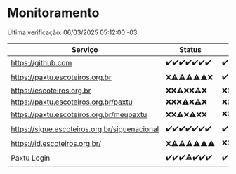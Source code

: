# Monitoramento

Última verificação: 06/03/2025 05:12:00 -03

|Serviço|Status|Últimas 24h|
|---|---|---|
|https://github.com|<span title="2025-02-27: OK=23">✔️</span><span title="2025-02-28: OK=23">✔️</span><span title="2025-03-01: OK=23">✔️</span><span title="2025-03-02: OK=23">✔️</span><span title="2025-03-03: OK=23">✔️</span><span title="2025-03-04: OK=23">✔️</span><span title="2025-03-05: OK=7">✔️</span>|<span title="05/03/2025 05:12:00 -03 : 200">✔️</span><span title="05/03/2025 06:09:00 -03 : 200">✔️</span><span title="05/03/2025 07:09:00 -03 : 200">✔️</span><span title="05/03/2025 08:07:00 -03 : 200">✔️</span><span title="05/03/2025 09:15:00 -03 : 200">✔️</span><span title="05/03/2025 10:17:00 -03 : 200">✔️</span><span title="05/03/2025 11:08:00 -03 : 200">✔️</span><span title="05/03/2025 12:09:00 -03 : 200">✔️</span><span title="05/03/2025 13:14:00 -03 : 200">✔️</span><span title="05/03/2025 14:08:00 -03 : 200">✔️</span><span title="05/03/2025 15:12:00 -03 : 200">✔️</span><span title="05/03/2025 16:07:00 -03 : 200">✔️</span><span title="05/03/2025 17:09:00 -03 : 200">✔️</span><span title="05/03/2025 18:08:00 -03 : 200">✔️</span><span title="05/03/2025 19:08:00 -03 : 200">✔️</span><span title="05/03/2025 20:08:00 -03 : 200">✔️</span><span title="05/03/2025 21:42:00 -03 : 200">✔️</span><span title="05/03/2025 23:15:00 -03 : 200">✔️</span><span title="06/03/2025 00:19:00 -03 : 200">✔️</span><span title="06/03/2025 01:11:00 -03 : 200">✔️</span><span title="06/03/2025 02:09:00 -03 : 200">✔️</span><span title="06/03/2025 03:12:00 -03 : 200">✔️</span><span title="06/03/2025 04:09:00 -03 : 200">✔️</span><span title="06/03/2025 05:11:00 -03 : 200">✔️</span>|
|https://paxtu.escoteiros.org.br|<span title="2025-02-27: Falhas=23">❌</span><span title="2025-02-28: OK=4, Falhas=19">⚠️</span><span title="2025-03-01: OK=3, Falhas=20">⚠️</span><span title="2025-03-02: OK=1, Falhas=22">⚠️</span><span title="2025-03-03: OK=1, Falhas=22">⚠️</span><span title="2025-03-04: OK=3, Falhas=20">⚠️</span><span title="2025-03-05: Falhas=7">❌</span>|<span title="05/03/2025 05:12:00 -03 : 200">✔️</span><span title="05/03/2025 06:09:00 -03 : 403">❌</span><span title="05/03/2025 07:09:00 -03 : 403">❌</span><span title="05/03/2025 08:07:00 -03 : 200">✔️</span><span title="05/03/2025 09:15:00 -03 : 200">✔️</span><span title="05/03/2025 10:17:00 -03 : 403">❌</span><span title="05/03/2025 11:08:00 -03 : 403">❌</span><span title="05/03/2025 12:09:00 -03 : 403">❌</span><span title="05/03/2025 13:14:00 -03 : 403">❌</span><span title="05/03/2025 14:08:00 -03 : 403">❌</span><span title="05/03/2025 15:12:00 -03 : 403">❌</span><span title="05/03/2025 16:07:00 -03 : 403">❌</span><span title="05/03/2025 17:09:00 -03 : 403">❌</span><span title="05/03/2025 18:08:00 -03 : 403">❌</span><span title="05/03/2025 19:08:00 -03 : 403">❌</span><span title="05/03/2025 20:08:00 -03 : 403">❌</span><span title="05/03/2025 21:42:00 -03 : 403">❌</span><span title="05/03/2025 23:15:00 -03 : 403">❌</span><span title="06/03/2025 00:19:00 -03 : 403">❌</span><span title="06/03/2025 01:11:00 -03 : 403">❌</span><span title="06/03/2025 02:09:00 -03 : 403">❌</span><span title="06/03/2025 03:12:00 -03 : 403">❌</span><span title="06/03/2025 04:09:00 -03 : 200">✔️</span><span title="06/03/2025 05:11:00 -03 : 403">❌</span>|
|https://escoteiros.org.br|<span title="2025-02-27: Falhas=23">❌</span><span title="2025-02-28: Falhas=23">❌</span><span title="2025-03-01: OK=1, Falhas=22">⚠️</span><span title="2025-03-02: Falhas=23">❌</span><span title="2025-03-03: Falhas=23">❌</span><span title="2025-03-04: OK=1, Falhas=22">⚠️</span><span title="2025-03-05: Falhas=7">❌</span>|<span title="05/03/2025 05:12:00 -03 : 403">❌</span><span title="05/03/2025 06:09:00 -03 : 403">❌</span><span title="05/03/2025 07:09:00 -03 : 403">❌</span><span title="05/03/2025 08:07:00 -03 : 403">❌</span><span title="05/03/2025 09:15:00 -03 : 403">❌</span><span title="05/03/2025 10:17:00 -03 : 403">❌</span><span title="05/03/2025 11:08:00 -03 : 403">❌</span><span title="05/03/2025 12:09:00 -03 : 403">❌</span><span title="05/03/2025 13:14:00 -03 : 403">❌</span><span title="05/03/2025 14:08:00 -03 : 403">❌</span><span title="05/03/2025 15:12:00 -03 : 403">❌</span><span title="05/03/2025 16:07:00 -03 : 403">❌</span><span title="05/03/2025 17:09:00 -03 : 403">❌</span><span title="05/03/2025 18:08:00 -03 : 403">❌</span><span title="05/03/2025 19:08:00 -03 : 403">❌</span><span title="05/03/2025 20:08:00 -03 : 403">❌</span><span title="05/03/2025 21:42:00 -03 : 403">❌</span><span title="05/03/2025 23:15:00 -03 : 403">❌</span><span title="06/03/2025 00:19:00 -03 : 403">❌</span><span title="06/03/2025 01:11:00 -03 : 403">❌</span><span title="06/03/2025 02:09:00 -03 : 403">❌</span><span title="06/03/2025 03:12:00 -03 : 403">❌</span><span title="06/03/2025 04:09:00 -03 : 403">❌</span><span title="06/03/2025 05:11:00 -03 : 403">❌</span>|
|https://paxtu.escoteiros.org.br/paxtu|<span title="2025-02-27: Falhas=23">❌</span><span title="2025-02-28: Falhas=23">❌</span><span title="2025-03-01: Falhas=23">❌</span><span title="2025-03-02: OK=1, Falhas=22">⚠️</span><span title="2025-03-03: Falhas=23">❌</span><span title="2025-03-04: OK=1, Falhas=22">⚠️</span><span title="2025-03-05: Falhas=7">❌</span>|<span title="05/03/2025 05:12:00 -03 : 403">❌</span><span title="05/03/2025 06:09:00 -03 : 403">❌</span><span title="05/03/2025 07:09:00 -03 : 403">❌</span><span title="05/03/2025 08:07:00 -03 : 403">❌</span><span title="05/03/2025 09:15:00 -03 : 403">❌</span><span title="05/03/2025 10:17:00 -03 : 403">❌</span><span title="05/03/2025 11:08:00 -03 : 403">❌</span><span title="05/03/2025 12:09:00 -03 : 403">❌</span><span title="05/03/2025 13:14:00 -03 : 403">❌</span><span title="05/03/2025 14:08:00 -03 : 403">❌</span><span title="05/03/2025 15:12:00 -03 : 403">❌</span><span title="05/03/2025 16:07:00 -03 : 403">❌</span><span title="05/03/2025 17:09:00 -03 : 403">❌</span><span title="05/03/2025 18:08:00 -03 : 403">❌</span><span title="05/03/2025 19:08:00 -03 : 403">❌</span><span title="05/03/2025 20:08:00 -03 : 403">❌</span><span title="05/03/2025 21:42:00 -03 : 403">❌</span><span title="05/03/2025 23:15:00 -03 : 403">❌</span><span title="06/03/2025 00:19:00 -03 : 403">❌</span><span title="06/03/2025 01:11:00 -03 : 403">❌</span><span title="06/03/2025 02:09:00 -03 : 403">❌</span><span title="06/03/2025 03:12:00 -03 : 403">❌</span><span title="06/03/2025 04:09:00 -03 : 403">❌</span><span title="06/03/2025 05:11:00 -03 : 403">❌</span>|
|https://paxtu.escoteiros.org.br/meupaxtu|<span title="2025-02-27: Falhas=23">❌</span><span title="2025-02-28: Falhas=23">❌</span><span title="2025-03-01: OK=2, Falhas=21">⚠️</span><span title="2025-03-02: Falhas=23">❌</span><span title="2025-03-03: OK=2, Falhas=21">⚠️</span><span title="2025-03-04: Falhas=23">❌</span><span title="2025-03-05: Falhas=7">❌</span>|<span title="05/03/2025 05:12:00 -03 : 403">❌</span><span title="05/03/2025 06:09:00 -03 : 403">❌</span><span title="05/03/2025 07:09:00 -03 : 200">✔️</span><span title="05/03/2025 08:07:00 -03 : 403">❌</span><span title="05/03/2025 09:15:00 -03 : 403">❌</span><span title="05/03/2025 10:17:00 -03 : 403">❌</span><span title="05/03/2025 11:08:00 -03 : 403">❌</span><span title="05/03/2025 12:09:00 -03 : 403">❌</span><span title="05/03/2025 13:14:00 -03 : 403">❌</span><span title="05/03/2025 14:08:00 -03 : 403">❌</span><span title="05/03/2025 15:12:00 -03 : 403">❌</span><span title="05/03/2025 16:07:00 -03 : 403">❌</span><span title="05/03/2025 17:09:00 -03 : 403">❌</span><span title="05/03/2025 18:08:00 -03 : 403">❌</span><span title="05/03/2025 19:08:00 -03 : 403">❌</span><span title="05/03/2025 20:08:00 -03 : 403">❌</span><span title="05/03/2025 21:42:00 -03 : 403">❌</span><span title="05/03/2025 23:15:00 -03 : 403">❌</span><span title="06/03/2025 00:19:00 -03 : 403">❌</span><span title="06/03/2025 01:11:00 -03 : 403">❌</span><span title="06/03/2025 02:09:00 -03 : 403">❌</span><span title="06/03/2025 03:12:00 -03 : 403">❌</span><span title="06/03/2025 04:09:00 -03 : 403">❌</span><span title="06/03/2025 05:12:00 -03 : 403">❌</span>|
|https://sigue.escoteiros.org.br/siguenacional|<span title="2025-02-27: OK=23">✔️</span><span title="2025-02-28: OK=23">✔️</span><span title="2025-03-01: OK=23">✔️</span><span title="2025-03-02: OK=23">✔️</span><span title="2025-03-03: OK=23">✔️</span><span title="2025-03-04: OK=23">✔️</span><span title="2025-03-05: OK=7">✔️</span>|<span title="05/03/2025 05:12:00 -03 : 200">✔️</span><span title="05/03/2025 06:09:00 -03 : 200">✔️</span><span title="05/03/2025 07:09:00 -03 : 200">✔️</span><span title="05/03/2025 08:07:00 -03 : 200">✔️</span><span title="05/03/2025 09:15:00 -03 : 200">✔️</span><span title="05/03/2025 10:17:00 -03 : 200">✔️</span><span title="05/03/2025 11:08:00 -03 : 200">✔️</span><span title="05/03/2025 12:09:00 -03 : 0">❌</span><span title="05/03/2025 13:14:00 -03 : 200">✔️</span><span title="05/03/2025 14:08:00 -03 : 200">✔️</span><span title="05/03/2025 15:12:00 -03 : 200">✔️</span><span title="05/03/2025 16:07:00 -03 : 200">✔️</span><span title="05/03/2025 17:09:00 -03 : 200">✔️</span><span title="05/03/2025 18:08:00 -03 : 200">✔️</span><span title="05/03/2025 19:08:00 -03 : 200">✔️</span><span title="05/03/2025 20:08:00 -03 : 200">✔️</span><span title="05/03/2025 21:42:00 -03 : 200">✔️</span><span title="05/03/2025 23:15:00 -03 : 200">✔️</span><span title="06/03/2025 00:19:00 -03 : 200">✔️</span><span title="06/03/2025 01:11:00 -03 : 200">✔️</span><span title="06/03/2025 02:09:00 -03 : 200">✔️</span><span title="06/03/2025 03:12:00 -03 : 200">✔️</span><span title="06/03/2025 04:09:00 -03 : 200">✔️</span><span title="06/03/2025 05:12:00 -03 : 200">✔️</span>|
|https://id.escoteiros.org.br/|<span title="2025-02-27: Falhas=23">❌</span><span title="2025-02-28: OK=1, Falhas=22">⚠️</span><span title="2025-03-01: OK=2, Falhas=21">⚠️</span><span title="2025-03-02: OK=1, Falhas=22">⚠️</span><span title="2025-03-03: OK=2, Falhas=21">⚠️</span><span title="2025-03-04: OK=2, Falhas=21">⚠️</span><span title="2025-03-05: OK=3, Falhas=4">⚠️</span>|<span title="05/03/2025 05:12:00 -03 : 403">❌</span><span title="05/03/2025 06:09:00 -03 : 403">❌</span><span title="05/03/2025 07:09:00 -03 : 403">❌</span><span title="05/03/2025 08:07:00 -03 : 403">❌</span><span title="05/03/2025 09:15:00 -03 : 403">❌</span><span title="05/03/2025 10:17:00 -03 : 200">✔️</span><span title="05/03/2025 11:08:00 -03 : 403">❌</span><span title="05/03/2025 12:09:00 -03 : 403">❌</span><span title="05/03/2025 13:14:00 -03 : 403">❌</span><span title="05/03/2025 14:08:00 -03 : 403">❌</span><span title="05/03/2025 15:12:00 -03 : 403">❌</span><span title="05/03/2025 16:07:00 -03 : 200">✔️</span><span title="05/03/2025 17:09:00 -03 : 403">❌</span><span title="05/03/2025 18:08:00 -03 : 403">❌</span><span title="05/03/2025 19:08:00 -03 : 403">❌</span><span title="05/03/2025 20:09:00 -03 : 403">❌</span><span title="05/03/2025 21:42:00 -03 : 403">❌</span><span title="05/03/2025 23:15:00 -03 : 403">❌</span><span title="06/03/2025 00:19:00 -03 : 403">❌</span><span title="06/03/2025 01:11:00 -03 : 403">❌</span><span title="06/03/2025 02:09:00 -03 : 403">❌</span><span title="06/03/2025 03:12:00 -03 : 403">❌</span><span title="06/03/2025 04:09:00 -03 : 403">❌</span><span title="06/03/2025 05:12:00 -03 : 403">❌</span>|
|Paxtu Login|<span title="2025-02-27: OK=23">✔️</span><span title="2025-02-28: OK=23">✔️</span><span title="2025-03-01: OK=23">✔️</span><span title="2025-03-02: OK=22, Falhas=1">⚠️</span><span title="2025-03-03: OK=23">✔️</span><span title="2025-03-04: OK=23">✔️</span><span title="2025-03-05: OK=7">✔️</span>|<span title="05/03/2025 05:12:00 -03 : 200">✔️</span><span title="05/03/2025 06:09:00 -03 : 200">✔️</span><span title="05/03/2025 07:09:00 -03 : 200">✔️</span><span title="05/03/2025 08:07:00 -03 : 200">✔️</span><span title="05/03/2025 09:15:00 -03 : 200">✔️</span><span title="05/03/2025 10:17:00 -03 : 200">✔️</span><span title="05/03/2025 11:08:00 -03 : 200">✔️</span><span title="05/03/2025 12:09:00 -03 : 504">❌</span><span title="05/03/2025 13:14:00 -03 : 200">✔️</span><span title="05/03/2025 14:08:00 -03 : 200">✔️</span><span title="05/03/2025 15:12:00 -03 : 200">✔️</span><span title="05/03/2025 16:07:00 -03 : 200">✔️</span><span title="05/03/2025 17:09:00 -03 : 200">✔️</span><span title="05/03/2025 18:08:00 -03 : 200">✔️</span><span title="05/03/2025 19:08:00 -03 : 200">✔️</span><span title="05/03/2025 20:09:00 -03 : 200">✔️</span><span title="05/03/2025 21:42:00 -03 : 200">✔️</span><span title="05/03/2025 23:15:00 -03 : 200">✔️</span><span title="06/03/2025 00:19:00 -03 : 200">✔️</span><span title="06/03/2025 01:11:00 -03 : 200">✔️</span><span title="06/03/2025 02:09:00 -03 : 200">✔️</span><span title="06/03/2025 03:12:00 -03 : 200">✔️</span><span title="06/03/2025 04:09:00 -03 : 200">✔️</span><span title="06/03/2025 05:12:00 -03 : 200">✔️</span>|
